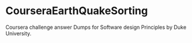 # CourseraEarthQuakeSorting
Coursera challenge answer Dumps for Software design Principles by Duke University.
